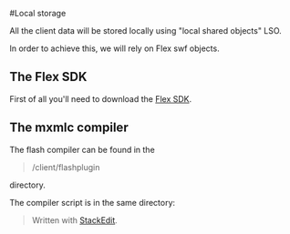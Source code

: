 #Local storage

All the client data will be stored locally using "local shared objects" LSO.

In order to achieve this, we will rely on Flex swf objects.

## The Flex SDK ##

First of all you'll need to download the [Flex SDK](http://www.adobe.com/devnet/flex/flex-sdk-download.html).


## The mxmlc compiler ##

The flash compiler can be found in the 
>/client/flashplugin 

directory.

The compiler script is in the same directory:




> Written with [StackEdit](https://stackedit.io/).